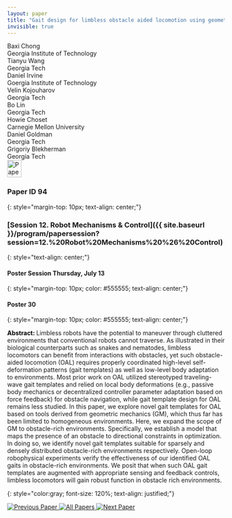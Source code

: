 ```yaml
---
layout: paper
title: "Gait design for limbless obstacle aided locomotion using geometric mechanics"
invisible: true
---
```

<div class="paper-authors">
<div class="paper-author-box">
    <div class="paper-author-name">Baxi Chong</div>
    <div class="paper-author-uni">Georgia Institute of Technology</div>
</div>
<div class="paper-author-box">
    <div class="paper-author-name">Tianyu Wang</div>
    <div class="paper-author-uni">Georgia Tech</div>
</div>
<div class="paper-author-box">
    <div class="paper-author-name">Daniel Irvine</div>
    <div class="paper-author-uni">Goergia Institute of Technology</div>
</div>
<div class="paper-author-box">
    <div class="paper-author-name">Velin Kojouharov</div>
    <div class="paper-author-uni">Georgia Tech</div>
</div>
<div class="paper-author-box">
    <div class="paper-author-name">Bo Lin</div>
    <div class="paper-author-uni">Georgia Tech</div>
</div>
<div class="paper-author-box">
    <div class="paper-author-name">Howie Choset</div>
    <div class="paper-author-uni">Carnegie Mellon University</div>
</div>
<div class="paper-author-box">
    <div class="paper-author-name">Daniel Goldman</div>
    <div class="paper-author-uni">Georgia Tech</div>
</div>
<div class="paper-author-box">
    <div class="paper-author-name">Grigoriy Blekherman</div>
    <div class="paper-author-uni">Georgia Tech</div>
</div>

</div><div class="paper-pdf">
<div> <a href="http://www.roboticsproceedings.org/rss19/p094.pdf"><img src="{{ site.baseurl }}/images/paper_link.png" alt="Paper Website" width = "33"  height = "40"/></a> </div>
</div>

### Paper ID 94
{: style="margin-top: 10px; text-align: center;"}

### [Session 12. Robot Mechanisms & Control]({{ site.baseurl }}/program/papersession?session=12.%20Robot%20Mechanisms%20%26%20Control)
{: style="text-align: center;"}

#### Poster Session Thursday, July 13
{: style="margin-top: 10px; color: #555555; text-align: center;"}

#### Poster 30
{: style="margin-top: 10px; color: #555555; text-align: center;"}

<b style="color: black;">Abstract: </b>Limbless robots have the potential to maneuver through cluttered environments that conventional robots cannot traverse. As illustrated in their biological counterparts such as snakes and nematodes, limbless locomotors can benefit from interactions with obstacles, yet such obstacle-aided locomotion (OAL) requires properly coordinated high-level self-deformation patterns (gait templates) as well as low-level body adaptation to environments. Most prior work on OAL utilized stereotyped traveling-wave gait templates and relied on local body deformations (e.g., passive body mechanics or decentralized controller parameter adaptation based on force feedback) for obstacle navigation, while gait template design for OAL remains less studied. In this paper, we explore novel gait templates for OAL based on tools derived from geometric mechanics (GM), which thus far has been limited to homogeneous environments. Here, we expand the scope of GM to obstacle-rich environments. Specifically, we establish a model that maps the presence of an obstacle to directional constraints in optimization. In doing so, we identify novel gait templates suitable for sparsely and densely distributed obstacle-rich environments respectively. Open-loop robophysical experiments verify the effectiveness of our identified OAL gaits in obstacle-rich environments. We posit that when such OAL gait templates are augmented with appropriate sensing and feedback controls, limbless locomotors will gain robust function in obstacle rich environments.

{: style="color:gray; font-size: 120%; text-align: justified;"}


<div class="paper-menu">
<a href="{{ site.baseurl }}/program/papers/093/"> <img src="{{ site.baseurl }}/images/previous_paper_icon.png" alt="Previous Paper" title="Previous Paper"/> </a>
<a href="{{ site.baseurl }}/program/papers"><img src="{{ site.baseurl }}/images/overview_icon.png" alt="All Papers" title="All Papers"/> </a>
<a href="{{ site.baseurl }}/program/papers/095/"> <img src="{{ site.baseurl }}/images/next_paper_icon.png" alt="Next Paper" title="Next Paper"/> </a>

</div>
